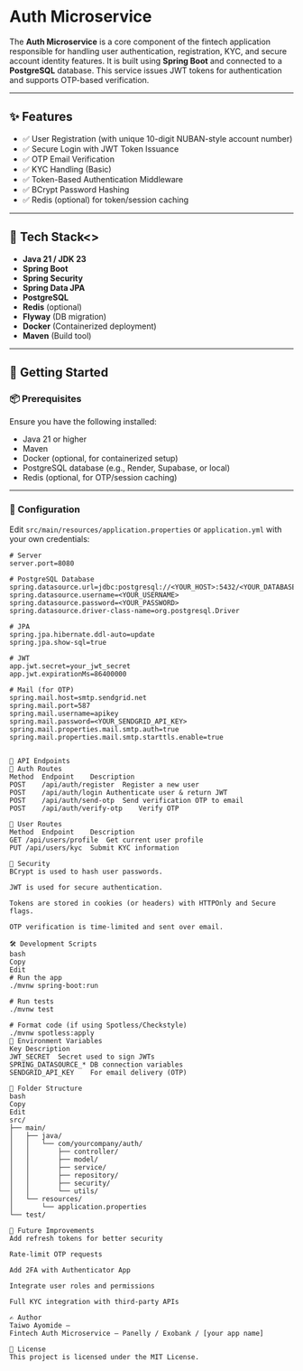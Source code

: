 # Auth Microservice

The **Auth Microservice** is a core component of the fintech application responsible for handling user authentication, registration, KYC, and secure account identity features. It is built using **Spring Boot** and connected to a **PostgreSQL** database. This service issues JWT tokens for authentication and supports OTP-based verification.

---

## ✨ Features

- ✅ User Registration (with unique 10-digit NUBAN-style account number)
- ✅ Secure Login with JWT Token Issuance
- ✅ OTP Email Verification
- ✅ KYC Handling (Basic)
- ✅ Token-Based Authentication Middleware
- ✅ BCrypt Password Hashing
- ✅ Redis (optional) for token/session caching

---

## 🧱 Tech Stack<>

- **Java 21 / JDK 23**
- **Spring Boot**
- **Spring Security**
- **Spring Data JPA**
- **PostgreSQL**
- **Redis** (optional)
- **Flyway** (DB migration)
- **Docker** (Containerized deployment)
- **Maven** (Build tool)

---

## 🚀 Getting Started

### 📦 Prerequisites

Ensure you have the following installed:

- Java 21 or higher
- Maven
- Docker (optional, for containerized setup)
- PostgreSQL database (e.g., Render, Supabase, or local)
- Redis (optional, for OTP/session caching)

---

### 🔧 Configuration

Edit `src/main/resources/application.properties` or `application.yml` with your own credentials:

```properties
# Server
server.port=8080

# PostgreSQL Database
spring.datasource.url=jdbc:postgresql://<YOUR_HOST>:5432/<YOUR_DATABASE>
spring.datasource.username=<YOUR_USERNAME>
spring.datasource.password=<YOUR_PASSWORD>
spring.datasource.driver-class-name=org.postgresql.Driver

# JPA
spring.jpa.hibernate.ddl-auto=update
spring.jpa.show-sql=true

# JWT
app.jwt.secret=your_jwt_secret
app.jwt.expirationMs=86400000

# Mail (for OTP)
spring.mail.host=smtp.sendgrid.net
spring.mail.port=587
spring.mail.username=apikey
spring.mail.password=<YOUR_SENDGRID_API_KEY>
spring.mail.properties.mail.smtp.auth=true
spring.mail.properties.mail.smtp.starttls.enable=true


📮 API Endpoints
🔐 Auth Routes
Method	Endpoint	Description
POST	/api/auth/register	Register a new user
POST	/api/auth/login	Authenticate user & return JWT
POST	/api/auth/send-otp	Send verification OTP to email
POST	/api/auth/verify-otp	Verify OTP

👤 User Routes
Method	Endpoint	Description
GET	/api/users/profile	Get current user profile
PUT	/api/users/kyc	Submit KYC information

🔐 Security
BCrypt is used to hash user passwords.

JWT is used for secure authentication.

Tokens are stored in cookies (or headers) with HTTPOnly and Secure flags.

OTP verification is time-limited and sent over email.

🛠️ Development Scripts
bash
Copy
Edit
# Run the app
./mvnw spring-boot:run

# Run tests
./mvnw test

# Format code (if using Spotless/Checkstyle)
./mvnw spotless:apply
🧪 Environment Variables
Key	Description
JWT_SECRET	Secret used to sign JWTs
SPRING_DATASOURCE_*	DB connection variables
SENDGRID_API_KEY	For email delivery (OTP)

📁 Folder Structure
bash
Copy
Edit
src/
├── main/
│   ├── java/
│   │   └── com/yourcompany/auth/
│   │       ├── controller/
│   │       ├── model/
│   │       ├── service/
│   │       ├── repository/
│   │       ├── security/
│   │       └── utils/
│   └── resources/
│       └── application.properties
└── test/

🧳 Future Improvements
Add refresh tokens for better security

Rate-limit OTP requests

Add 2FA with Authenticator App

Integrate user roles and permissions

Full KYC integration with third-party APIs

✍️ Author
Taiwo Ayomide — 
Fintech Auth Microservice — Panelly / Exobank / [your app name]

📝 License
This project is licensed under the MIT License.